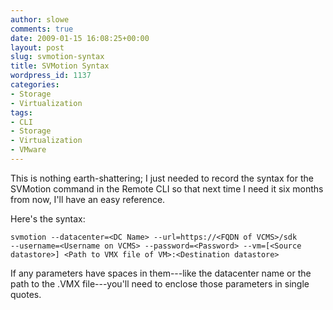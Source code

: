 ```yaml
---
author: slowe
comments: true
date: 2009-01-15 16:08:25+00:00
layout: post
slug: svmotion-syntax
title: SVMotion Syntax
wordpress_id: 1137
categories:
- Storage
- Virtualization
tags:
- CLI
- Storage
- Virtualization
- VMware
---
```


This is nothing earth-shattering; I just needed to record the syntax for the SVMotion command in the Remote CLI so that next time I need it six months from now, I'll have an easy reference.

Here's the syntax:

	svmotion --datacenter=<DC Name> --url=https://<FQDN of VCMS>/sdk
	--username=<Username on VCMS> --password=<Password> --vm=[<Source
	datastore>] <Path to VMX file of VM>:<Destination datastore>

If any parameters have spaces in them---like the datacenter name or the path to the .VMX file---you'll need to enclose those parameters in single quotes.
